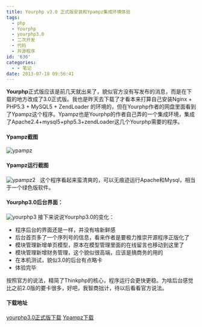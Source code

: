 ```yaml
---
title: Yourphp v3.0 正式版安装和Ypampz集成环境体验
tags:
  - php
  - Yourphp
  - yourphp3.0
  - 二次开发
  - 代码
  - 开源程序
id: '636'
categories:
  - - 笔记
date: 2013-07-18 09:56:41
---
```


**Yourphp**正式版应该是前几天就出来了，貌似官方没有写发布的消息，而是在下载的地方改成了3.0正式版。我也是昨天去下载了才看本来打算自己安装Nginx + PHP5.3 + MySQL5 + ZendLoader 的环境的，但在Yourphp作者的网盘里面看到了Ypampz这个程序。Ypampz也是Yourphp的作者自己弄的一个集成环境，集成了Apache2.4+mysql5+php5.3+zendLoader这几个Yourphp需要的程序。

#### **Ypampz截图**

![ypampz](http://vsnote.test/wp-content/uploads/2013/07/ypampz.jpg)  

#### Ypampz运行截图

![ypampz2](http://vsnote.test/wp-content/uploads/2013/07/ypampz2.jpg)   这个程序看起来蛮清爽的，可以无痕迹运行Apache和Mysql，相当于一个绿色版软件。

#### Yourphp3.0后台界面：

![yourphp3](http://vsnote.test/wp-content/uploads/2013/07/YP3.jpg) 接下来说说Yourphp3.0的变化：

*   程序后台的界面还是一样，并没有啥新鲜感
*   后台首页多了一个序列号的信息，看来作者是要极力推崇开源程序正版化了
*   模块管理新增单页模型，原本在模型管理里面的在线留言也移动到这里了
*   模块管理新增财务管理，这个貌似很高端，应该是搞商务的用的
*   在本机测试，貌似3.0的后台有点略卡
*   体验完毕

按照官方的说法，精简了Thinkphp的核心，程序运行会更快更稳。为啥后台感觉比之前2.0版的要卡很多，好吧，我智商拙计，待以后看看官方说法。

#### 下载地址

[yourphp3.0正式版下载](http://pan.baidu.com/share/link?shareid=688108135&uk=1796312283) [Ypampz下载](http://pan.baidu.com/share/link?shareid=691954315&uk=1796312283)